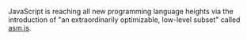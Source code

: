 JavaScript is reaching all new programming language heights via the introduction of "an extraordinarily optimizable, low-level subset" called [asm.js](http://asmjs.org/).

